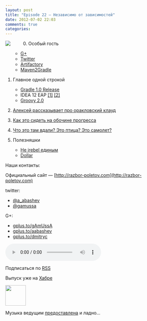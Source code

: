 ```yaml
---
layout: post
title: "Episode 22 — Независимо от зависимостей"
date: 2012-07-02 22:03
comments: true
categories: 
---
```


<a href="http://3.bp.blogspot.com/-M7SItkPMgpc/T_SzTbbjLKI/AAAAAAAAIi8/rLVXgMftdvQ/s1600/razbor_22_1.png" imageanchor="1" style="clear: left; float: left; margin-bottom: 1em; margin-right: 2em; padding-right: 2em"><img border="0" src="http://3.bp.blogspot.com/-M7SItkPMgpc/T_SzTbbjLKI/AAAAAAAAIi8/rLVXgMftdvQ/s1600/razbor_22_1.png"/></a>

<!-- topics goes here-->
0. Особый гость
	- [G+](https://plus.google.com/104301617063075159178/posts)
	- [Twitter](https://twitter.com/#!/jbaruch)
	- [Artifactory](http://www.jfrog.com/features.php)
	- [Maven2Gradle](https://github.com/jbaruch/maven2gradle)
1. Главное одной строкой
	- [Gradle 1.0 Release][gradle]
	- IDEA 12 EAP [\[1\]][idea_1] [\[2\]][idea_2]
	- [Groovy 2.0][groovy]

2. [Алексей рассказывает про оракловский клауд][oracle_cloud]

3. [Как это сидеть на обочине прогресса][java_web]
4. [Что это там вдали? Это птица? Это самолет?][gwt]
5. Полезняшки
	- [Не jrebel единым][javelion]
	- [Dollar][dollar]

Наши контакты:

Официальный сайт — [http://razbor-poletov.com](http://razbor-poletov.com)

twitter: 

 * [@a_abashev](https://twitter.com/#!/a_abashev) 
 * [@gamussa](https://twitter.com/#!/gamussa)

G+:

 * [gplus.to/gAmUssA](http://gplus.to/gAmUssA) 
 * [gplus.to/aabashev](http://gplus.to/aabashev) 
 * [gplus.to/dmitryc](http://gplus.to/dmitryc)

<!-- player goes here-->
<audio controls="controls">
  <source src="http://razbor-poletov.rucast.net/media/razbor_22.mp3" type="audio/mp3" />
  Your browser does not support the audio tag.
</audio>

Подписаться по [RSS](http://feeds.feedburner.com/razbor-podcast)
<!-- habralink goes here-->
Выпуск уже на [Хабре](http://habrahabr.ru/post/147161/)
<!-- episode file link goes here-->
<a href="http://razbor-poletov.rucast.net/media/razbor_22.mp3" imageanchor="1" style="clear: left; margin-bottom: 1em; margin-left: auto; margin-right: 2em;"><img border="0" height="64" src="http://2.bp.blogspot.com/-qkfh8Q--dks/T0gixAMzuII/AAAAAAAAHD0/O5LbF3vvBNQ/s200/1330127522_mp3.png" width="64" /></a>

Музыка ведущим [предоставлена](http://www.audiobank.fm/single-music/27/111/More-And-Less/) и ладно...

[oracle_cloud]: https://cloud.oracle.com/mycloud/f?p=service:architecture:0
[java_web]: http://programmers.stackexchange.com/questions/102090/why-isnt-java-used-for-modern-web-application-development
[gwt]: http://tbroyer.posterous.com/how-does-gwts-super-dev-mode-work
[javelion]: http://jaxenter.com/java-class-reloader-javeleon-hits-2-0-release-43149.html
[dollar]: https://bitbucket.org/dfa/dollar/wiki/Home
[groovy]: http://www.infoq.com/articles/new-groovy-20
[idea_1]: http://blogs.jetbrains.com/idea/2012/06/brand-new-compiler-mode-in-intellij-idea-12-leda/
[idea_2]: http://blogs.jetbrains.com/idea/2012/06/android-ui-designer-coming-in-intellij-idea-12/
[gradle]: http://forums.gradle.org/gradle/topics/gradle_1_0_released